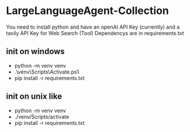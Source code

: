 # LargeLanguageAgent-Collection

You need to install python and have an openAI API Key (currently) and a tavily API Key for Web Search (Tool)
Dependencys are in requirements.txt

## init on windows
- python -m venv venv
- .\venv\Scripts\Activate.ps1
- pip install -r requirements.txt

## init on unix like
- python -m venv venv
- ./venv/Scripts/activate
- pip install -r requirements.txt